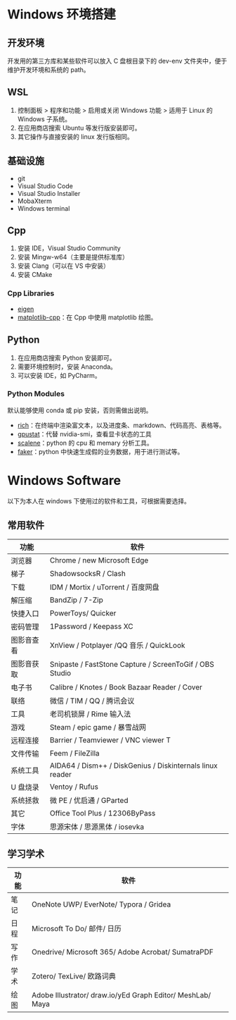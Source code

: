 # Windows 环境搭建

## 开发环境

开发用的第三方库和某些软件可以放入 C 盘根目录下的 dev-env 文件夹中，便于维护开发环境和系统的 path。

## WSL

1. 控制面板 > 程序和功能 > 启用或关闭 Windows 功能 > 适用于 Linux 的 Windows 子系统。
2. 在应用商店搜索 Ubuntu 等发行版安装即可。
3. 其它操作与直接安装的 linux 发行版相同。

## 基础设施

- git
- Visual Studio Code
- Visual Studio Installer
- MobaXterm
- Windows terminal

## Cpp

1. 安装 IDE，Visual Studio Community
2. 安装 Mingw-w64（主要是提供标准库）
3. 安装 Clang（可以在 VS 中安装）
4. 安装 CMake

### Cpp Libraries

- [eigen]()
- [matplotlib-cpp](https://github.com/lava/matplotlib-cpp)：在 Cpp 中使用 matplotlib 绘图。

## Python

1. 在应用商店搜索 Python 安装即可。
2. 需要环境控制时，安装 Anaconda。
3. 可以安装 IDE，如 PyCharm。

### Python Modules

默认能够使用 conda 或 pip 安装，否则需做出说明。

- [rich](https://github.com/willmcgugan/rich)：在终端中渲染富文本，以及进度条、markdown、代码高亮、表格等。
- [gpustat](https://github.com/wookayin/gpustat)：代替 nvidia-smi，查看显卡状态的工具
- [scalene](https://github.com/emeryberger/scalene)：python 的 cpu 和 memary 分析工具。
- [faker](https://github.com/joke2k/faker)：python 中快速生成假的业务数据，用于进行测试等。

# Windows Software

以下为本人在 windows 下使用过的软件和工具，可根据需要选择。

## 常用软件

| 功能       | 软件                                                      |
| ---------- | --------------------------------------------------------- |
| 浏览器     | Chrome / new Microsoft Edge                               |
| 梯子       | ShadowsocksR / Clash                                      |
| 下载       | IDM / Mortix / uTorrent / 百度网盘                        |
| 解压缩     | BandZip / 7-Zip                                           |
| 快捷入口   | PowerToys/ Quicker                                        |
| 密码管理   | 1Password / Keepass XC                                    |
| 图影音查看 | XnView / Potplayer /QQ 音乐 / QuickLook                   |
| 图影音获取 | Snipaste / FastStone Capture / ScreenToGif / OBS Studio   |
| 电子书     | Calibre / Knotes / Book Bazaar Reader / Cover             |
| 联络       | 微信 / TIM / QQ / 腾讯会议                                |
| 工具       | 老司机锁屏 / Rime 输入法                                  |
| 游戏       | Steam / epic game / 暴雪战网                              |
| 远程连接   | Barrier / Teamviewer / VNC viewer T                       |
| 文件传输   | Feem / FileZilla                                          |
| 系统工具   | AIDA64 / Dism++ / DiskGenius / Diskinternals linux reader |
| U 盘烧录   | Ventoy / Rufus                                            |
| 系统拯救   | 微 PE / 优启通 / GParted                                  |
| 其它       | Office Tool Plus / 12306ByPass                            |
| 字体       | 思源宋体 / 思源黑体 / iosevka                             |

## 学习学术

| 功能 | 软件                                                       |
| ---- | ---------------------------------------------------------- |
| 笔记 | OneNote UWP/ EverNote/ Typora / Gridea                     |
| 日程 | Microsoft To Do/ 邮件/ 日历                                |
| 写作 | Onedrive/ Microsoft 365/ Adobe Acrobat/ SumatraPDF         |
| 学术 | Zotero/ TexLive/ 欧路词典                                  |
| 绘图 | Adobe Illustrator/ draw.io/yEd Graph Editor/ MeshLab/ Maya |
